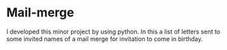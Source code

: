 # Mail-merge
I developed this minor project by using python. In this a list of letters sent to some invited names of a mail merge for invitation to come in birthday.
